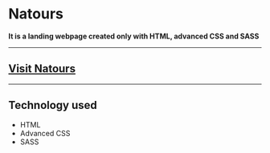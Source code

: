 # Natours

**It is a landing webpage created only with HTML, advanced CSS and SASS**

---

<h2><a href="">Visit Natours</a></h2>

---

<h2>Technology used</h2>
<ul>
    <li>HTML</li>
    <li>Advanced CSS</li>
    <li>SASS</li>
</ul>
